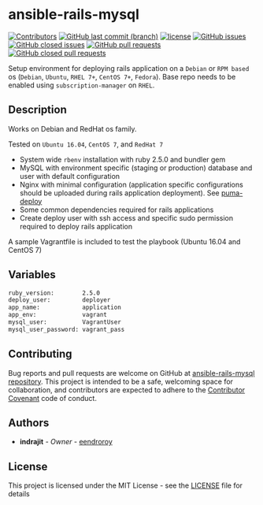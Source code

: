 # ansible-rails-mysql

[![Contributors](https://img.shields.io/github/contributors/eendroroy/ansible-rails-mysql.svg)](https://github.com/eendroroy/ansible-rails-mysql/graphs/contributors)
[![GitHub last commit (branch)](https://img.shields.io/github/last-commit/eendroroy/ansible-rails-mysql/master.svg)](https://github.com/eendroroy/ansible-rails-mysql)
[![license](https://img.shields.io/github/license/eendroroy/ansible-rails-mysql.svg)](https://github.com/eendroroy/ansible-rails-mysql/blob/master/LICENSE)
[![GitHub issues](https://img.shields.io/github/issues/eendroroy/ansible-rails-mysql.svg)](https://github.com/eendroroy/ansible-rails-mysql/issues)
[![GitHub closed issues](https://img.shields.io/github/issues-closed/eendroroy/ansible-rails-mysql.svg)](https://github.com/eendroroy/ansible-rails-mysql/issues?q=is%3Aissue+is%3Aclosed)
[![GitHub pull requests](https://img.shields.io/github/issues-pr/eendroroy/ansible-rails-mysql.svg)](https://github.com/eendroroy/ansible-rails-mysql/pulls)
[![GitHub closed pull requests](https://img.shields.io/github/issues-pr-closed/eendroroy/ansible-rails-mysql.svg)](https://github.com/eendroroy/ansible-rails-mysql/pulls?q=is%3Apr+is%3Aclosed)

Setup environment for deploying rails application on a `Debian` or `RPM based` os
(`Debian`, `Ubuntu`, `RHEL 7+`, `CentOS 7+`, `Fedora`).
Base repo needs to be enabled using `subscription-manager` on `RHEL`.

## Description

Works on Debian and RedHat os family.

Tested on `Ubuntu 16.04`, `CentOS 7`, and `RedHat 7`

- System wide `rbenv` installation with ruby 2.5.0 and bundler gem
- MySQL with environment specific (staging or production) database and user with default configuration
- Nginx with minimal configuration (application specific configurations should be uploaded during rails application deployment).
  See [puma-deploy](https://github.com/eendroroy/puma-deploy)
- Some common dependencies required for rails applications
- Create deploy user with ssh access and specific sudo permission required to deploy rails application

A sample Vagrantfile is included to test the playbook (Ubuntu 16.04 and CentOS 7)

## Variables

```bash
ruby_version:        2.5.0
deploy_user:         deployer
app_name:            application
app_env:             vagrant
mysql_user:          VagrantUser
mysql_user_password: vagrant_pass
```

## Contributing

Bug reports and pull requests are welcome on GitHub at [ansible-rails-mysql repository](https://github.com/eendroroy/ansible-rails-mysql). 
This project is intended to be a safe, welcoming space for collaboration,
and contributors are expected to adhere to the [Contributor Covenant](http://contributor-covenant.org) code of conduct.

## Authors

* **indrajit** - *Owner* - [eendroroy](https://github.com/eendroroy)

## License

This project is licensed under the MIT License - see the [LICENSE](LICENSE) file for details

